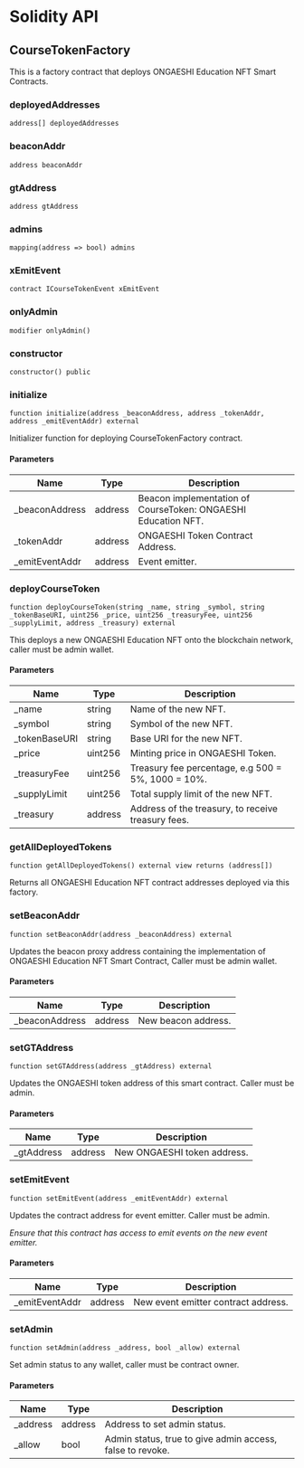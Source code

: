 # Solidity API

## CourseTokenFactory

This is a factory contract that deploys ONGAESHI Education NFT Smart Contracts.

### deployedAddresses

```solidity
address[] deployedAddresses
```

### beaconAddr

```solidity
address beaconAddr
```

### gtAddress

```solidity
address gtAddress
```

### admins

```solidity
mapping(address => bool) admins
```

### xEmitEvent

```solidity
contract ICourseTokenEvent xEmitEvent
```

### onlyAdmin

```solidity
modifier onlyAdmin()
```

### constructor

```solidity
constructor() public
```

### initialize

```solidity
function initialize(address _beaconAddress, address _tokenAddr, address _emitEventAddr) external
```

Initializer function for deploying CourseTokenFactory contract.

#### Parameters

| Name | Type | Description |
| ---- | ---- | ----------- |
| _beaconAddress | address | Beacon implementation of CourseToken: ONGAESHI Education NFT. |
| _tokenAddr | address | ONGAESHI Token Contract Address. |
| _emitEventAddr | address | Event emitter. |

### deployCourseToken

```solidity
function deployCourseToken(string _name, string _symbol, string _tokenBaseURI, uint256 _price, uint256 _treasuryFee, uint256 _supplyLimit, address _treasury) external
```

This deploys a new ONGAESHI Education NFT onto the blockchain network, caller must be admin wallet.

#### Parameters

| Name | Type | Description |
| ---- | ---- | ----------- |
| _name | string | Name of the new NFT. |
| _symbol | string | Symbol of the new NFT. |
| _tokenBaseURI | string | Base URI for the new NFT. |
| _price | uint256 | Minting price in ONGAESHI Token. |
| _treasuryFee | uint256 | Treasury fee percentage, e.g 500 = 5%, 1000 = 10%. |
| _supplyLimit | uint256 | Total supply limit of the new NFT. |
| _treasury | address | Address of the treasury, to receive treasury fees. |

### getAllDeployedTokens

```solidity
function getAllDeployedTokens() external view returns (address[])
```

Returns all ONGAESHI Education NFT contract addresses deployed via this factory.

### setBeaconAddr

```solidity
function setBeaconAddr(address _beaconAddress) external
```

Updates the beacon proxy address containing the implementation of ONGAESHI Education NFT Smart Contract, Caller must be admin wallet.

#### Parameters

| Name | Type | Description |
| ---- | ---- | ----------- |
| _beaconAddress | address | New beacon address. |

### setGTAddress

```solidity
function setGTAddress(address _gtAddress) external
```

Updates the ONGAESHI token address of this smart contract. Caller must be admin.

#### Parameters

| Name | Type | Description |
| ---- | ---- | ----------- |
| _gtAddress | address | New ONGAESHI token address. |

### setEmitEvent

```solidity
function setEmitEvent(address _emitEventAddr) external
```

Updates the contract address for event emitter. Caller must be admin.

_Ensure that this contract has access to emit events on the new event emitter._

#### Parameters

| Name | Type | Description |
| ---- | ---- | ----------- |
| _emitEventAddr | address | New event emitter contract address. |

### setAdmin

```solidity
function setAdmin(address _address, bool _allow) external
```

Set admin status to any wallet, caller must be contract owner.

#### Parameters

| Name | Type | Description |
| ---- | ---- | ----------- |
| _address | address | Address to set admin status. |
| _allow | bool | Admin status, true to give admin access, false to revoke. |

